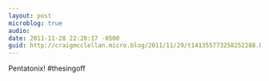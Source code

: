 ```yaml
---
layout: post
microblog: true
audio: 
date: 2011-11-28 22:20:17 -0500
guid: http://craigmcclellan.micro.blog/2011/11/29/t141355773258252288.html
---
```

Pentatonix! #thesingoff
